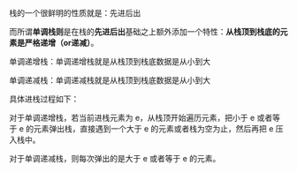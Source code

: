 栈的一个很鲜明的性质就是：先进后出

而所谓**单调栈则**是在栈的**先进后出**基础之上额外添加一个特性：**从栈顶到栈底的元素是严格递增（or递减）**。

单调递增栈：单调递增栈就是从栈顶到栈底数据是从小到大

单调递减栈：单调递减栈就是从栈顶到栈底数据是从小到大

具体进栈过程如下：

对于单调递增栈，若当前进栈元素为 e，从栈顶开始遍历元素，把小于 e 或者等于 e 的元素弹出栈，直接遇到一个大于 e 的元素或者栈为空为止，然后再把 e 压入栈中。

对于单调递减栈，则每次弹出的是大于 e 或者等于 e 的元素。

